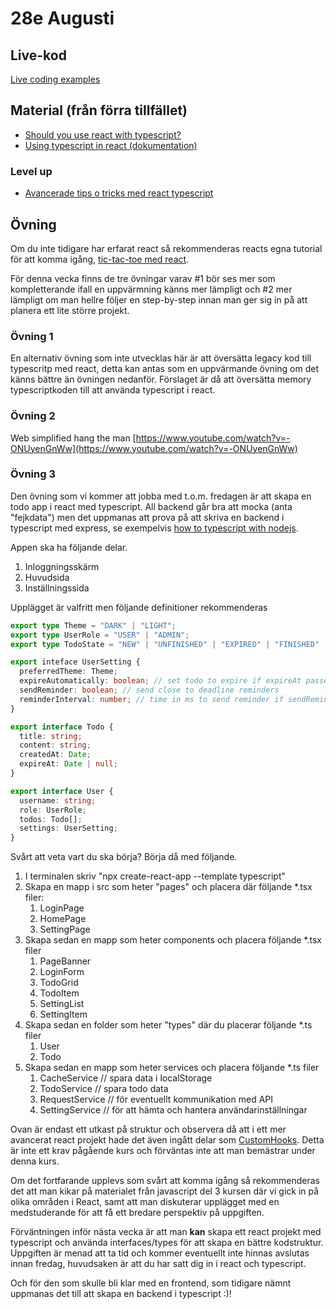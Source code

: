 # 28e Augusti

## Live-kod

[Live coding examples](live-coding/)


## Material (från förra tillfället)
- [Should you use react with typescript?](https://www.youtube.com/watch?v=ydkQlJhodio&pp=ygUQcmVhY3QgdHlwZXNjcmlwdA%3D%3D)
- [Using typescript in react (dokumentation)](https://react.dev/learn/typescript)

### Level up
- [Avancerade tips o tricks med react typescript](https://www.youtube.com/watch?v=j898RGRw0b4)
  
## Övning
Om du inte tidigare har erfarat react så rekommenderas reacts egna tutorial för att komma igång, [tic-tac-toe med react](https://react.dev/learn/tutorial-tic-tac-toe).

För denna vecka finns de tre övningar varav #1 bör ses mer som kompletterande ifall en uppvärmning känns mer lämpligt och #2 mer lämpligt om man hellre följer en step-by-step innan man ger sig in på att planera ett lite större projekt.

### Övning 1
En alternativ övning som inte utvecklas här är att översätta legacy kod till typescritp med react, detta kan antas som en uppvärmande övning om det känns bättre än övningen nedanför. Förslaget är då att översätta memory typescriptkoden till att använda typescript i react.


### Övning 2
Web simplified hang the man [https://www.youtube.com/watch?v=-ONUyenGnWw](https://www.youtube.com/watch?v=-ONUyenGnWw)


### Övning 3
Den övning som vi kommer att jobba med t.o.m. fredagen är att skapa en todo app i react med typescript. All backend går bra att mocka (anta "fejkdata") men det uppmanas att prova på att skriva en backend i typescript med express, se exempelvis [how to typescript with nodejs](https://www.section.io/engineering-education/how-to-use-typescript-with-nodejs/).

Appen ska ha följande delar.
1. Inloggningsskärm
2. Huvudsida
3. Inställningssida 

Upplägget är valfritt men följande definitioner rekommenderas
```ts
export type Theme = "DARK" | "LIGHT";
export type UserRole = "USER" | "ADMIN";
export type TodoState = "NEW" | "UNFINISHED" | "EXPIRED" | "FINISHED"

export inteface UserSetting {
  preferredTheme: Theme;
  expireAutomatically: boolean; // set todo to expire if expireAt passed
  sendReminder: boolean; // send close to deadline reminders
  reminderInterval: number; // time in ms to send reminder if sendReminder is true
}

export interface Todo {
  title: string;
  content: string;
  createdAt: Date;
  expireAt: Date | null;
}

export interface User {
  username: string;
  role: UserRole;
  todos: Todo[];
  settings: UserSetting;
}
```

Svårt att veta vart du ska börja? Börja då med följande.

1. I terminalen skriv "npx create-react-app --template typescript"
2. Skapa en mapp i src som heter "pages" och placera där följande *.tsx filer:
   1. LoginPage
   2. HomePage
   3. SettingPage
3. Skapa sedan en mapp som heter components och placera följande *.tsx filer
   1. PageBanner
   2. LoginForm
   3. TodoGrid
   4. TodoItem
   5. SettingList
   6. SettingItem
4. Skapa sedan en folder som heter "types" där du placerar följande *.ts filer
   1. User
   2. Todo
5. Skapa sedan en mapp som heter services och placera följande *.ts filer
   1. CacheService // spara data i localStorage
   2. TodoService // spara todo data
   3. RequestService // för eventuellt kommunikation med API
   4. SettingService // för att hämta och hantera användarinställningar

Ovan är endast ett utkast på struktur och observera då att i ett mer avancerat react projekt hade det även ingått delar som [CustomHooks](https://react.dev/learn/reusing-logic-with-custom-hooks). Detta är inte ett krav pågående kurs och förväntas inte att man bemästrar under denna kurs.

Om det fortfarande upplevs som svårt att komma igång så rekommenderas det att man kikar på materialet från javascript del 3 kursen där vi gick in på olika områden i React, samt att man diskuterar upplägget med en medstuderande för att få ett bredare perspektiv på uppgiften. 

Förväntningen inför nästa vecka är att man **kan** skapa ett react projekt med typescript och använda interfaces/types för att skapa en bättre kodstruktur. Uppgiften är menad att ta tid och kommer eventuellt inte hinnas avslutas innan fredag, huvudsaken är att du har satt dig in i react och typescript.

Och för den som skulle bli klar med en frontend, som tidigare nämnt uppmanas det till att skapa en backend i typescript :)!
